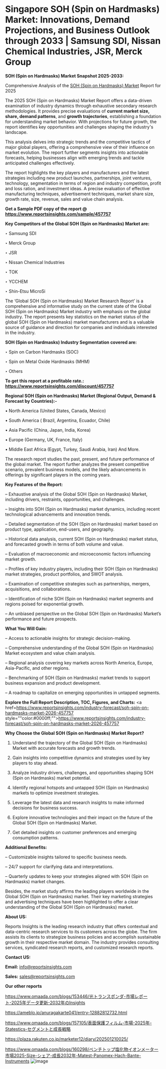# Singapore SOH (Spin on Hardmasks) Market: Innovations, Demand Projections, and Business Outlook through 2033 | Samsung SDI, Nissan Chemical Industries, JSR, Merck Group

<strong>SOH (Spin on Hardmasks) Market Snapshot 2025-2033:</strong>

Comprehensive Analysis of the <a href=https://www.reportsinsights.com/sample/457757>SOH (Spin on Hardmasks) Market</a> Report for 2025

The 2025 SOH (Spin on Hardmasks) Market Report offers a data-driven examination of industry dynamics through exhaustive secondary research methodologies. It provides precise evaluations of <strong>current market size, share, demand patterns</strong>, and <strong>growth trajectories</strong>, establishing a foundation for understanding market behavior. With projections for future growth, the report identifies key opportunities and challenges shaping the industry's landscape.

This analysis delves into strategic trends and the competitive tactics of major global players, offering a comprehensive view of their influence on market evolution. The report further segments insights into actionable forecasts, helping businesses align with emerging trends and tackle anticipated challenges effectively.

The report highlights the key players and manufacturers and the latest strategies including new product launches, partnerships, joint ventures, technology, segmentation in terms of region and industry competition, profit and loss ration, and investment ideas. A precise evaluation of effective manufacturing techniques, advertisement techniques, market share size, growth rate, size, revenue, sales and value chain analysis.

<strong>Get a Sample PDF copy of the report @ <a href=https://www.reportsinsights.com/sample/457757 style=color:#0000ff;>https://www.reportsinsights.com/sample/457757</a></strong>

<strong>Key Competitors of the Global SOH (Spin on Hardmasks) Market are:</strong>

‣ Samsung SDI

‣ Merck Group

‣ JSR

‣ Nissan Chemical Industries

‣ TOK

‣ YCCHEM

‣ Shin-Etsu MicroSi

The ‘Global SOH (Spin on Hardmasks) Market Research Report’ is a comprehensive and informative study on the current state of the Global SOH (Spin on Hardmasks) Market industry with emphasis on the global industry. The report presents key statistics on the market status of the global SOH (Spin on Hardmasks) market manufacturers and is a valuable source of guidance and direction for companies and individuals interested in the industry.

<strong>SOH (Spin on Hardmasks) Industry Segmentation covered are:</strong>

‣ Spin on Carbon Hardmasks (SOC)

‣ Spin on Metal Oxide Hardmasks (MHM)

‣ Others

<strong>To get this report at a profitable rate.: <a href=https://www.reportsinsights.com/discount/457757 style=color:#0000ff;>https://www.reportsinsights.com/discount/457757</a></strong>

<strong>Regional SOH (Spin on Hardmasks) Market (Regional Output, Demand &amp; Forecast by Countries):-</strong>

• North America (United States, Canada, Mexico)

• South America ( Brazil, Argentina, Ecuador, Chile)

• Asia Pacific (China, Japan, India, Korea)

• Europe (Germany, UK, France, Italy)

• Middle East Africa (Egypt, Turkey, Saudi Arabia, Iran) And More.

The research report studies the past, present, and future performance of the global market. The report further analyzes the present competitive scenario, prevalent business models, and the likely advancements in offerings by significant players in the coming years.

<strong>Key Features of the Report:</strong>

– Exhaustive analysis of the Global SOH (Spin on Hardmasks) Market, including drivers, restraints, opportunities, and challenges.

– Insights into SOH (Spin on Hardmasks) market dynamics, including recent technological advancements and innovation trends.

– Detailed segmentation of the SOH (Spin on Hardmasks) market based on product type, application, end-users, and geography.

– Historical data analysis, current SOH (Spin on Hardmasks) market status, and forecasted growth in terms of both volume and value.

– Evaluation of macroeconomic and microeconomic factors influencing market growth.

– Profiles of key industry players, including their SOH (Spin on Hardmasks) market strategies, product portfolios, and SWOT analysis.

– Examination of competitive strategies such as partnerships, mergers, acquisitions, and collaborations.

– Identification of niche SOH (Spin on Hardmasks) market segments and regions poised for exponential growth.

– An unbiased perspective on the Global SOH (Spin on Hardmasks) Market’s performance and future prospects.

<strong>What You Will Gain:</strong>

– Access to actionable insights for strategic decision-making.

– Comprehensive understanding of the Global SOH (Spin on Hardmasks) Market ecosystem and value chain analysis.

– Regional analysis covering key markets across North America, Europe, Asia-Pacific, and other regions.

– Benchmarking of SOH (Spin on Hardmasks) market trends to support business expansion and product development.

– A roadmap to capitalize on emerging opportunities in untapped segments.

<strong>Explore the Full Report Description, TOC, Figures, and Charts:</strong>
<a href=https://www.reportsinsights.com/industry-forecast/soh-spin-on-hardmasks-market-2026-457757 style=""color:#0000ff;"">https://www.reportsinsights.com/industry-forecast/soh-spin-on-hardmasks-market-2026-457757</a>

<strong>Why Choose the Global SOH (Spin on Hardmasks) Market Report?</strong>

1. Understand the trajectory of the Global SOH (Spin on Hardmasks) Market with accurate forecasts and growth trends.

2. Gain insights into competitive dynamics and strategies used by key players to stay ahead.

3. Analyze industry drivers, challenges, and opportunities shaping SOH (Spin on Hardmasks) market potential.

4. Identify regional hotspots and untapped SOH (Spin on Hardmasks) markets to optimize investment strategies.

5. Leverage the latest data and research insights to make informed decisions for business success.

6. Explore innovative technologies and their impact on the future of the Global SOH (Spin on Hardmasks) Market.

7. Get detailed insights on customer preferences and emerging consumption patterns.

<strong>Additional Benefits:</strong>

– Customizable insights tailored to specific business needs.

– 24/7 support for clarifying data and interpretations.

– Quarterly updates to keep your strategies aligned with SOH (Spin on Hardmasks) market changes.

Besides, the market study affirms the leading players worldwide in the Global SOH (Spin on Hardmasks) market. Their key marketing strategies and advertising techniques have been highlighted to offer a clear understanding of the Global SOH (Spin on Hardmasks) market.

<strong><strong>About US</strong>:</strong>

Reports Insights is the leading research industry that offers contextual and data-centric research services to its customers across the globe. The firm assists its clients to strategize business policies and accomplish sustainable growth in their respective market domain. The industry provides consulting services, syndicated research reports, and customized research reports.

<strong>Contact US:</strong>

<p class=><b>Email:</b> <a href=mailto:info@reportsinsights.com>info@reportsinsights.com</a></p>
<p class=><b>Sales:</b> <a href=mailto:sales@reportsinsights.com>sales@reportsinsights.com</a></p>

<strong>Our other reports</strong>

<a href=https://www.omaada.com/blogs/153446/光トランスポンダ-市場レポート-2025年データ更新-2032年のInsights>https://www.omaada.com/blogs/153446/光トランスポンダ-市場レポート-2025年データ更新-2032年のInsights</a>

<a href=https://ameblo.jp/anuragakarte041/entry-12882812732.html>https://ameblo.jp/anuragakarte041/entry-12882812732.html</a>

<a href=https://www.omaada.com/blogs/157105/表面保護フィルム-市場-2025年-Statestics-セグメントと成長戦略>https://www.omaada.com/blogs/157105/表面保護フィルム-市場-2025年-Statestics-セグメントと成長戦略</a>

<a href=https://plaza.rakuten.co.jp/marketer12/diary/202501210025/>https://plaza.rakuten.co.jp/marketer12/diary/202501210025/</a>

<a href=https://www.omaada.com/blogs/160298/ベンチトップ塩化物イオンメーター市場2025-Size-シェア-成長2032年-Matest-Panomex-Hach-Bante-Instruments>https://www.omaada.com/blogs/160298/ベンチトップ塩化物イオンメーター市場2025-Size-シェア-成長2032年-Matest-Panomex-Hach-Bante-Instruments</a>
![image](https://github.com/user-attachments/assets/a7134530-b924-4cfb-b9e9-c91d7d7729ff)
